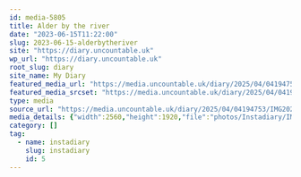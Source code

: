 ```yaml
---
id: media-5805
title: Alder by the river
date: "2023-06-15T11:22:00"
slug: 2023-06-15-alderbytheriver
site: "https://diary.uncountable.uk"
wp_url: "https://diary.uncountable.uk"
root_slug: diary
site_name: My Diary
featured_media_url: "https://media.uncountable.uk/diary/2025/04/04194753/IMG20230615122200-scaled.webp"
featured_media_srcset: "https://media.uncountable.uk/diary/2025/04/04194753/IMG20230615122200-300x225.webp 300w, https://media.uncountable.uk/diary/2025/04/04194753/IMG20230615122200-1024x768.webp 1024w, https://media.uncountable.uk/diary/2025/04/04194753/IMG20230615122200-150x150.webp 150w, https://media.uncountable.uk/diary/2025/04/04194753/IMG20230615122200-640x480.webp 640w, https://media.uncountable.uk/diary/2025/04/04194753/IMG20230615122200-scaled.webp 2560w"
type: media
source_url: "https://media.uncountable.uk/diary/2025/04/04194753/IMG20230615122200-scaled.webp"
media_details: {"width":2560,"height":1920,"file":"photos/Instadiary/IMG20230615122200-scaled.webp","filesize":268118,"sizes":{"medium":{"file":"IMG20230615122200-300x225.webp","width":300,"height":225,"filesize":16772,"mime_type":"image/webp","source_url":"https://media.uncountable.uk/diary/2025/04/04194753/IMG20230615122200-300x225.webp"},"large":{"file":"IMG20230615122200-1024x768.webp","width":1024,"height":768,"filesize":88584,"mime_type":"image/webp","source_url":"https://media.uncountable.uk/diary/2025/04/04194753/IMG20230615122200-1024x768.webp"},"thumbnail":{"file":"IMG20230615122200-150x150.webp","width":150,"height":150,"filesize":7410,"mime_type":"image/webp","source_url":"https://media.uncountable.uk/diary/2025/04/04194753/IMG20230615122200-150x150.webp"},"mobwidth":{"file":"IMG20230615122200-640x480.webp","width":640,"height":480,"filesize":46828,"mime_type":"image/webp","source_url":"https://media.uncountable.uk/diary/2025/04/04194753/IMG20230615122200-640x480.webp"},"full":{"file":"IMG20230615122200-scaled.webp","width":2560,"height":1920,"mime_type":"image/webp","source_url":"https://media.uncountable.uk/diary/2025/04/04194753/IMG20230615122200-scaled.webp"}},"image_meta":{"aperture":"0","credit":"","camera":"","caption":"","created_timestamp":"0","copyright":"","focal_length":"0","iso":"0","shutter_speed":"0","title":"","orientation":"0","keywords":[]},"original_image":"IMG20230615122200.webp"}
category: []
tag:
  - name: instadiary
    slug: instadiary
    id: 5
---
```


